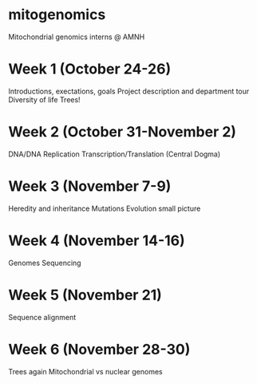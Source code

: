# mitogenomics
Mitochondrial genomics interns @ AMNH

# Week 1 (October 24-26)
Introductions, exectations, goals
Project description and department tour
Diversity of life
Trees!

# Week 2 (October 31-November 2)
DNA/DNA Replication
Transcription/Translation (Central Dogma)

# Week 3 (November 7-9)
Heredity and inheritance
Mutations 
Evolution small picture

# Week 4 (November 14-16)
Genomes
Sequencing 

# Week 5 (November 21)
Sequence alignment

# Week 6 (November 28-30)
Trees again
Mitochondrial vs nuclear genomes 
